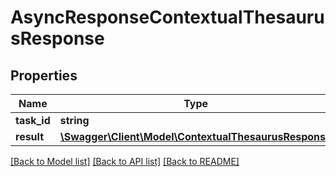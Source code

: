 # AsyncResponseContextualThesaurusResponse

## Properties
Name | Type | Description | Notes
------------ | ------------- | ------------- | -------------
**task_id** | **string** |  | [optional] 
**result** | [**\Swagger\Client\Model\ContextualThesaurusResponse**](ContextualThesaurusResponse.md) |  | [optional] 

[[Back to Model list]](../README.md#documentation-for-models) [[Back to API list]](../README.md#documentation-for-api-endpoints) [[Back to README]](../README.md)


